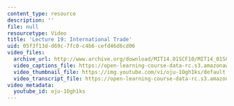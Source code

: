 ```yaml
---
content_type: resource
description: ''
file: null
resourcetype: Video
title: 'Lecture 19: International Trade'
uid: 05f3f13d-d69c-7fc0-c4b6-cefd46d6cd06
video_files:
  archive_url: http://www.archive.org/download/MIT14.01SCF10/MIT14_01SCF10_lec19_300k.mp4
  video_captions_file: https://open-learning-course-data-rc.s3.amazonaws.com/14-01sc-principles-of-microeconomics-fall-2011/e5bf6b7d51f7573788fe0f562cbb82ce_oju-1Ogh1ks.vtt
  video_thumbnail_file: https://img.youtube.com/vi/oju-1Ogh1ks/default.jpg
  video_transcript_file: https://open-learning-course-data-rc.s3.amazonaws.com/14-01sc-principles-of-microeconomics-fall-2011/7b94b1209fe40ae4ede446e6ed01129b_oju-1Ogh1ks.pdf
video_metadata:
  youtube_id: oju-1Ogh1ks
---
```

